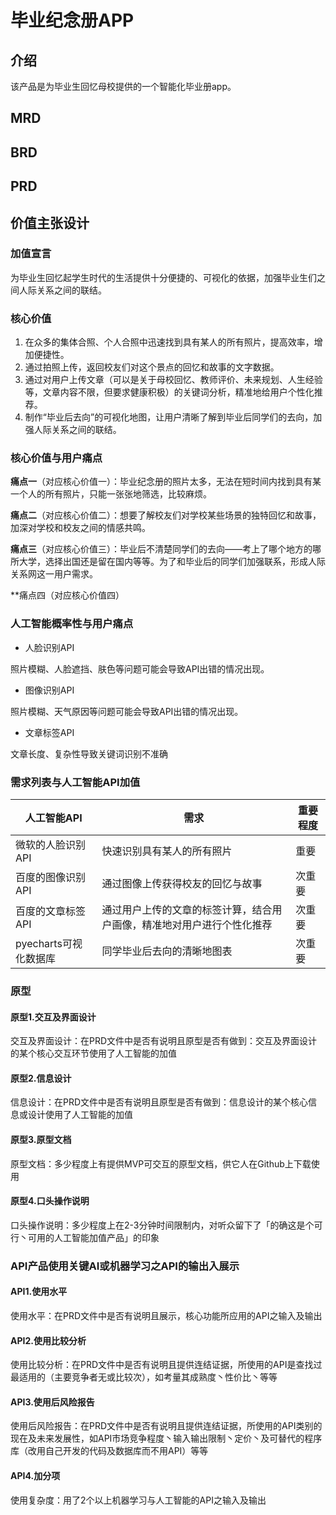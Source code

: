 # 毕业纪念册APP 
## 介绍
该产品是为毕业生回忆母校提供的一个智能化毕业册app。
## MRD
## BRD
## PRD
## 价值主张设计
### 加值宣言
为毕业生回忆起学生时代的生活提供十分便捷的、可视化的依据，加强毕业生们之间人际关系之间的联结。

### 核心价值
1. 在众多的集体合照、个人合照中迅速找到具有某人的所有照片，提高效率，增加便捷性。
2. 通过拍照上传，返回校友们对这个景点的回忆和故事的文字数据。
3. 通过对用户上传文章（可以是关于母校回忆、教师评价、未来规划、人生经验等，文章内容不限，但要求健康积极）的关键词分析，精准地给用户个性化推荐。
4. 制作“毕业后去向”的可视化地图，让用户清晰了解到毕业后同学们的去向，加强人际关系之间的联结。

### 核心价值与用户痛点

**痛点一**（对应核心价值一）：毕业纪念册的照片太多，无法在短时间内找到具有某一个人的所有照片，只能一张张地筛选，比较麻烦。

**痛点二**（对应核心价值二）：想要了解校友们对学校某些场景的独特回忆和故事，加深对学校和校友之间的情感共鸣。

**痛点三**（对应核心价值三）：毕业后不清楚同学们的去向——考上了哪个地方的哪所大学，选择出国还是留在国内等等。为了和毕业后的同学们加强联系，形成人际关系网这一用户需求。

**痛点四（对应核心价值四）

### 人工智能概率性与用户痛点

- 人脸识别API

照片模糊、人脸遮挡、肤色等问题可能会导致API出错的情况出现。

- 图像识别API

照片模糊、天气原因等问题可能会导致API出错的情况出现。

- 文章标签API

文章长度、复杂性导致关键词识别不准确

### 需求列表与人工智能API加值
| 人工智能API | 需求 | 重要程度 |
| -- | -- | -- |
| 微软的人脸识别API | 快速识别具有某人的所有照片 | 重要 |
| 百度的图像识别API | 通过图像上传获得校友的回忆与故事 | 次重要 |
| 百度的文章标签API | 通过用户上传的文章的标签计算，结合用户画像，精准地对用户进行个性化推荐 | 次重要 |
| pyecharts可视化数据库 | 同学毕业后去向的清晰地图表 | 次重要 |

### 原型
#### 原型1.交互及界面设计
交互及界面设计：在PRD文件中是否有说明且原型是否有做到：交互及界面设计的某个核心交互环节使用了人工智能的加值

#### 原型2.信息设计
信息设计：在PRD文件中是否有说明且原型是否有做到：信息设计的某个核心信息或设计使用了人工智能的加值

#### 原型3.原型文档
原型文档：多少程度上有提供MVP可交互的原型文档，供它人在Github上下载使用

#### 原型4.口头操作说明
口头操作说明：多少程度上在2-3分钟时间限制内，对听众留下了「的确这是个可行丶可用的人工智能加值产品」的印象

### API产品使用关键AI或机器学习之API的输出入展示
#### API1.使用水平
使用水平：在PRD文件中是否有说明且展示，核心功能所应用的API之输入及输出

#### API2.使用比较分析
使用比较分析：在PRD文件中是否有说明且提供连结证据，所使用的API是查找过最适用的（主要竞争者无或比较次），如考量其成熟度丶性价比丶等等

#### API3.使用后风险报告
使用后风险报告：在PRD文件中是否有说明且提供连结证据，所使用的API类别的现在及未来发展性，如API市场竞争程度丶输入输出限制丶定价丶及可替代的程序库（改用自己开发的代码及数据库而不用API）等等

#### API4.加分项
使用复杂度：用了2个以上机器学习与人工智能的API之输入及输出
